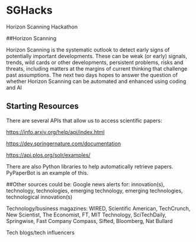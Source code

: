 # SGHacks
Horizon Scanning Hackathon

##Horizon Scanning

Horizon Scanning is the systematic outlook to detect early signs of potentially important developments.
These can be weak (or early) signals, trends, wild cards or other developments, persistent problems, risks and threats, including matters at the margins of current thinking that challenge past assumptions.
The next two days hopes to answer the question of whether Horizon Scanning can be automated and enhanced using coding and AI

## Starting Resources

There are several APIs that allow us to access scientific papers:

https://info.arxiv.org/help/api/index.html

https://dev.springernature.com/documentation

https://api.plos.org/solr/examples/

There are also Python libraries to help automatically retrieve papers. PyPaperBot is an example of this. 

##Other sources could be:
Google news alerts for: innovation(s), technology, technologies, emerging technology,
emerging technologies, technological innovation(s)

Technology/business magazines: WIRED, Scientific American, TechCrunch, New Scientist,
The Economist, FT, MIT Technology, SciTechDaily, Springwise, Fast Company Compass,
Sifted, Bloomberg, Nat Bullard

Tech blogs/tech influencers

